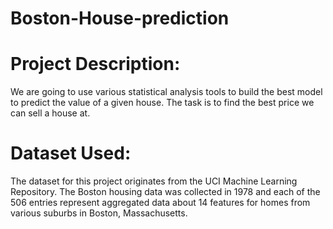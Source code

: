 # Boston-House-prediction

# Project Description: 
We are going to use various statistical analysis tools to build the best model to predict the value of a given house. The task is to find the best price we can sell a house at. 

# Dataset Used:
The dataset for this project originates from the UCI Machine Learning Repository. The Boston housing data was collected in 1978 and each of the 506 entries represent aggregated data about 14 features for homes from various suburbs in Boston, Massachusetts.
